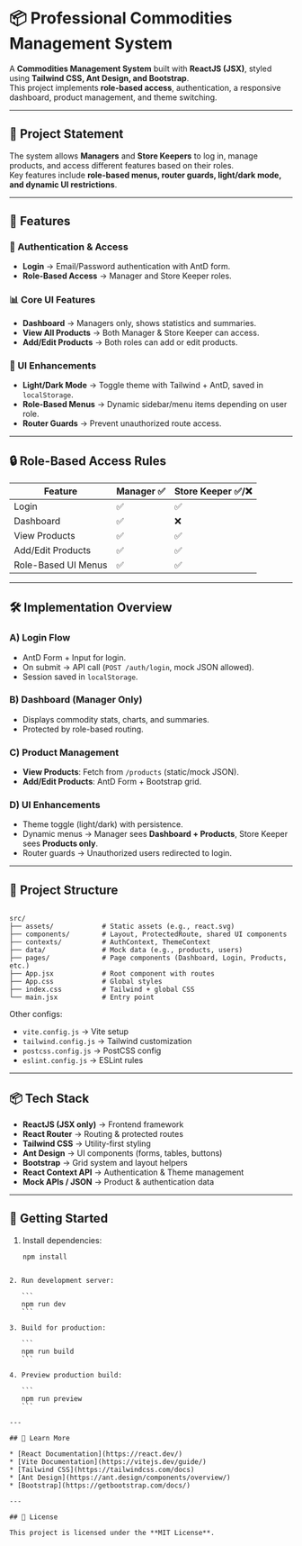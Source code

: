 # 📦 Professional Commodities Management System

A **Commodities Management System** built with **ReactJS (JSX)**, styled using **Tailwind CSS, Ant Design, and Bootstrap**.  
This project implements **role-based access**, authentication, a responsive dashboard, product management, and theme switching.

---

## 📌 Project Statement
The system allows **Managers** and **Store Keepers** to log in, manage products, and access different features based on their roles.  
Key features include **role-based menus, router guards, light/dark mode, and dynamic UI restrictions**.

---

## 🎯 Features

### 🔑 Authentication & Access
- **Login** → Email/Password authentication with AntD form.  
- **Role-Based Access** → Manager and Store Keeper roles.

### 📊 Core UI Features
- **Dashboard** → Managers only, shows statistics and summaries.  
- **View All Products** → Both Manager & Store Keeper can access.  
- **Add/Edit Products** → Both roles can add or edit products.

### 🎨 UI Enhancements
- **Light/Dark Mode** → Toggle theme with Tailwind + AntD, saved in `localStorage`.  
- **Role-Based Menus** → Dynamic sidebar/menu items depending on user role.  
- **Router Guards** → Prevent unauthorized route access.

---

## 🔒 Role-Based Access Rules

| Feature              | Manager ✅ | Store Keeper ✅/❌ |
|----------------------|-----------|-------------------|
| Login               | ✅        | ✅                |
| Dashboard           | ✅        | ❌                |
| View Products       | ✅        | ✅                |
| Add/Edit Products   | ✅        | ✅                |
| Role-Based UI Menus | ✅        | ✅                |

---

## 🛠️ Implementation Overview

### A) Login Flow
- AntD Form + Input for login.
- On submit → API call (`POST /auth/login`, mock JSON allowed).
- Session saved in `localStorage`.

### B) Dashboard (Manager Only)
- Displays commodity stats, charts, and summaries.
- Protected by role-based routing.

### C) Product Management
- **View Products**: Fetch from `/products` (static/mock JSON).  
- **Add/Edit Products**: AntD Form + Bootstrap grid.

### D) UI Enhancements
- Theme toggle (light/dark) with persistence.  
- Dynamic menus → Manager sees **Dashboard + Products**, Store Keeper sees **Products only**.  
- Router guards → Unauthorized users redirected to login.

---

## 📂 Project Structure

```

src/
├── assets/            # Static assets (e.g., react.svg)
├── components/        # Layout, ProtectedRoute, shared UI components
├── contexts/          # AuthContext, ThemeContext
├── data/              # Mock data (e.g., products, users)
├── pages/             # Page components (Dashboard, Login, Products, etc.)
├── App.jsx            # Root component with routes
├── App.css            # Global styles
├── index.css          # Tailwind + global CSS
└── main.jsx           # Entry point

````

Other configs:
- `vite.config.js` → Vite setup  
- `tailwind.config.js` → Tailwind customization  
- `postcss.config.js` → PostCSS config  
- `eslint.config.js` → ESLint rules  

---

## 📦 Tech Stack
- **ReactJS (JSX only)** → Frontend framework  
- **React Router** → Routing & protected routes  
- **Tailwind CSS** → Utility-first styling  
- **Ant Design** → UI components (forms, tables, buttons)  
- **Bootstrap** → Grid system and layout helpers  
- **React Context API** → Authentication & Theme management  
- **Mock APIs / JSON** → Product & authentication data  

---

## 🚀 Getting Started

1. Install dependencies:
   ```
   npm install
````

2. Run development server:

   ```
   npm run dev
   ```

3. Build for production:

   ```
   npm run build
   ```

4. Preview production build:

   ```
   npm run preview
   ```

---

## 📖 Learn More

* [React Documentation](https://react.dev/)
* [Vite Documentation](https://vitejs.dev/guide/)
* [Tailwind CSS](https://tailwindcss.com/docs)
* [Ant Design](https://ant.design/components/overview/)
* [Bootstrap](https://getbootstrap.com/docs/)

---

## 📝 License

This project is licensed under the **MIT License**.




